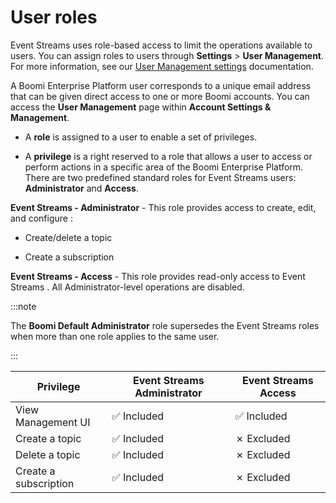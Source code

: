 # User roles 

<head>
  <meta name="guidename" content="Event Streams"/>
  <meta name="context" content="GUID-46225071-58da-4251-af2c-8c4dfb2efd4e"/>
</head>


Event Streams uses role-based access to limit the operations available to users. You can assign roles to users through **Settings** \> **User Management**. For more information, see our [User Management settings](/docs/Atomsphere/Platform/r-atm-User_management_baf961e2-b480-4fca-a3f5-8262aed6c031.md) documentation.

A Boomi Enterprise Platform user corresponds to a unique email address that can be given direct access to one or more Boomi accounts. You can access the **User Management** page within **Account Settings & Management**.

-   A **role** is assigned to a user to enable a set of privileges.


-   A **privilege** is a right reserved to a role that allows a user to access or perform actions in a specific area of the Boomi Enterprise Platform. There are two predefined standard roles for Event Streams users: **Administrator** and **Access**.


**Event Streams - Administrator** - This role provides access to create, edit, and configure :

-   Create/delete a topic

-   Create a subscription


**Event Streams - Access** - This role provides read-only access to Event Streams . All Administrator-level operations are disabled.

:::note

The **Boomi Default Administrator** role supersedes the Event Streams roles when more than one role applies to the same user.

:::

| Privilege               | Event Streams Administrator | Event Streams Access |
|-------------------------|-----------------------------|----------------------|
| View Management UI      | ✅ Included                  | ✅ Included           |
| Create a topic          | ✅ Included                  | ✗ Excluded           |
| Delete a topic          | ✅ Included                  | ✗ Excluded           |
| Create a subscription   | ✅ Included                  | ✗ Excluded           |